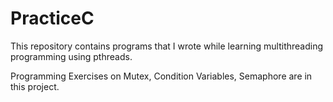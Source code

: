 # PracticeC

This repository contains programs that I wrote while learning 
multithreading programming using pthreads.

Programming Exercises on Mutex, Condition Variables, Semaphore are in this project.

